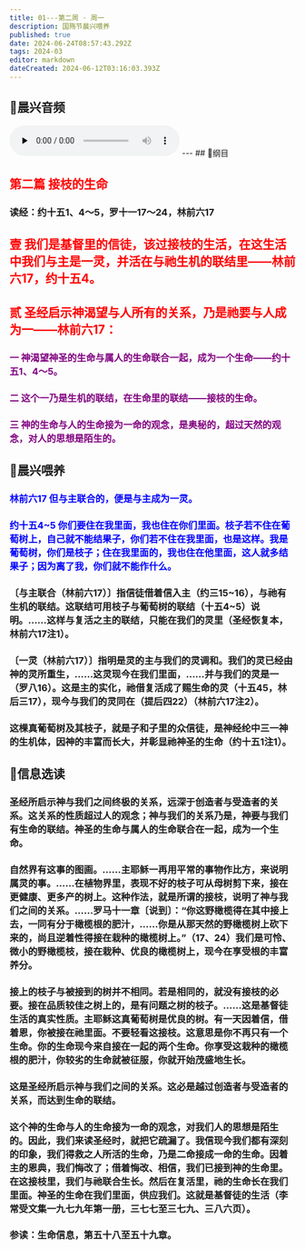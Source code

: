 ```yaml
---
title: 01---第二周 · 周一
description: 国殇节晨兴喂养
published: true
date: 2024-06-24T08:57:43.292Z
tags: 2024-03
editor: markdown
dateCreated: 2024-06-12T03:16:03.393Z
---
```


## 🎵晨兴音频
<audio id="audio" controls="" preload="none">
      <source id="mp3" src="/2024-03/week2/week2day1.mp3">
</audio>
---
## 📖纲目

## <font color=red>第二篇    接枝的生命</font>

### 读经：约十五1、4～5，罗十一17～24，林前六17

## <font color=red>壹    我们是基督里的信徒，该过接枝的生活，在这生活中我们与主是一灵，并活在与祂生机的联结里——林前六17，约十五4。</font>

## <font color=red>贰    圣经启示神渴望与人所有的关系，乃是祂要与人成为一——林前六17：</font>

### <font color=purple>一    神渴望神圣的生命与属人的生命联合一起，成为一个生命——约十五1、4～5。</font>

### <font color=purple>二    这个一乃是生机的联结，在生命里的联结——接枝的生命。</font>

### <font color=purple>三    神的生命与人的生命接为一命的观念，是奥秘的，超过天然的观念，对人的思想是陌生的。</font>

## 📖晨兴喂养

### <font color=blue>林前六17    但与主联合的，便是与主成为一灵。</font>

### <font color=blue>约十五4~5    你们要住在我里面，我也住在你们里面。枝子若不住在葡萄树上，自己就不能结果子，你们若不住在我里面，也是这样。我是葡萄树，你们是枝子；住在我里面的，我也住在他里面，这人就多结果子；因为离了我，你们就不能作什么。</font>

### 〔与主联合（林前六17）〕指信徒借着信入主（约三15~16），与祂有生机的联结。这联结可用枝子与葡萄树的联结（十五4~5）说明。……这样与复活之主的联结，只能在我们的灵里（圣经恢复本，林前六17注1）。

### 〔一灵（林前六17）〕指明是灵的主与我们的灵调和。我们的灵已经由神的灵所重生，……这灵现今在我们里面，……并与我们的灵是一（罗八16）。这是主的实化，祂借复活成了赐生命的灵（十五45，林后三17），现今与我们的灵同在（提后四22）（林前六17注2）。

### 这棵真葡萄树及其枝子，就是子和子里的众信徒，是神经纶中三一神的生机体，因神的丰富而长大，并彰显祂神圣的生命（约十五1注1）。

## 📖信息选读

### 圣经所启示神与我们之间终极的关系，远深于创造者与受造者的关系。这关系的性质超过人的观念；神与我们的关系乃是，神要与我们有生命的联结。神圣的生命与属人的生命联合在一起，成为一个生命。

### 自然界有这事的图画。……主耶稣一再用平常的事物作比方，来说明属灵的事。……在植物界里，表现不好的枝子可从母树剪下来，接在更健康、更多产的树上。这种作法，就是所谓的接枝，说明了神与我们之间的关系。……罗马十一章〔说到〕：“你这野橄榄得在其中接上去，一同有分于橄榄根的肥汁，……你是从那天然的野橄榄树上砍下来的，尚且逆着性得接在栽种的橄榄树上。”（17、24）我们是可怜、微小的野橄榄枝，接在栽种、优良的橄榄树上，现今在享受根的丰富养分。

### 接上的枝子与被接到的树并不相同。若是相同的，就没有接枝的必要。接在品质较佳之树上的，是有问题之树的枝子。……这是基督徒生活的真实性质。主耶稣这真葡萄树是优良的树。有一天因着信，借着恩，你被接在祂里面。不要轻看这接枝。这意思是你不再只有一个生命。你的生命现今来自接在一起的两个生命。你享受这栽种的橄榄根的肥汁，你较劣的生命就被征服，你就开始茂盛地生长。

### 这是圣经所启示神与我们之间的关系。这必是越过创造者与受造者的关系，而达到生命的联结。

### 这个神的生命与人的生命接为一命的观念，对我们人的思想是陌生的。因此，我们来读圣经时，就把它疏漏了。我信现今我们都有深刻的印象，我们得救之人所活的生命，乃是二命接成一命的生命。因着主的恩典，我们悔改了；借着悔改、相信，我们已接到神的生命里。在这接枝里，我们与祂联合生长。然后在复活里，祂的生命长在我们里面。神圣的生命在我们里面，供应我们。这就是基督徒的生活（李常受文集一九七九年第一册，三七七至三七九、三八六页）。

### 参读：生命信息，第五十八至五十九章。
<!-- Google tag (gtag.js) -->
<script async src="https://www.googletagmanager.com/gtag/js?id=G-1P8709Z16T"></script>
<script>
  window.dataLayer = window.dataLayer || [];
  function gtag(){dataLayer.push(arguments);}
  gtag('js', new Date());

  gtag('config', 'G-1P8709Z16T');
</script>